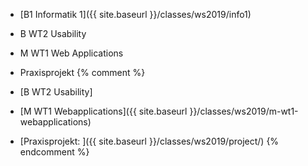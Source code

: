 * [B1 Informatik 1]({{ site.baseurl }}/classes/ws2019/info1)
* B WT2 Usability
* M WT1 Web Applications
* Praxisprojekt
{% comment %}
* [B WT2 Usability]
* [M WT1 Webapplications]({{ site.baseurl }}/classes/ws2019/m-wt1-webapplications)

* [Praxisprojekt: ]({{ site.baseurl }}/classes/ws2019/project/)
{% endcomment %}
